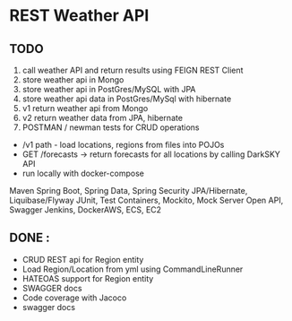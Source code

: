 # REST Weather API

## TODO

1. call weather API and return results using FEIGN REST Client
2. store weather api in Mongo
3. store weather api in PostGres/MySQL with JPA
4. store weather api data in PostGres/MySql with hibernate
5. v1 return weather api from Mongo
6. v2 return weather data from JPA, hibernate
7. POSTMAN / newman tests for CRUD operations

- /v1 path - load locations, regions from files into POJOs
- GET /forecasts -> return forecasts for all locations by calling DarkSKY API
- run locally with docker-compose

Maven
Spring Boot, Spring Data, Spring Security
JPA/Hibernate, Liquibase/Flyway
JUnit, Test Containers, Mockito, Mock Server
Open API, Swagger
Jenkins, DockerAWS, ECS, EC2

## DONE : 
- CRUD REST api for Region entity
- Load Region/Location from yml using CommandLineRunner
- HATEOAS support for Region entity 
- SWAGGER docs
- Code coverage with Jacoco
- swagger docs
